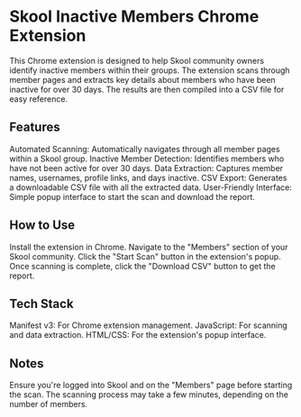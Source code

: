 # Skool Inactive Members Chrome Extension
This Chrome extension is designed to help Skool community owners identify inactive members within their groups. The extension scans through member pages and extracts key details about members who have been inactive for over 30 days. The results are then compiled into a CSV file for easy reference.

## Features
Automated Scanning: Automatically navigates through all member pages within a Skool group.
Inactive Member Detection: Identifies members who have not been active for over 30 days.
Data Extraction: Captures member names, usernames, profile links, and days inactive.
CSV Export: Generates a downloadable CSV file with all the extracted data.
User-Friendly Interface: Simple popup interface to start the scan and download the report.

## How to Use
Install the extension in Chrome.
Navigate to the "Members" section of your Skool community.
Click the "Start Scan" button in the extension's popup.
Once scanning is complete, click the "Download CSV" button to get the report.

## Tech Stack
Manifest v3: For Chrome extension management.
JavaScript: For scanning and data extraction.
HTML/CSS: For the extension's popup interface.

## Notes
Ensure you're logged into Skool and on the "Members" page before starting the scan.
The scanning process may take a few minutes, depending on the number of members.
